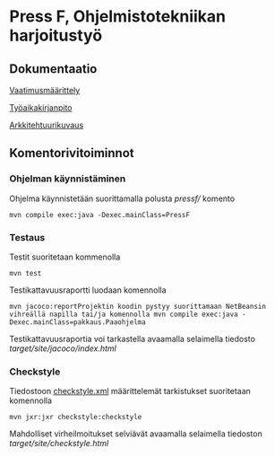 # Press F, Ohjelmistotekniikan harjoitustyö
## Dokumentaatio
[Vaatimusmäärittely](https://github.com/akirataguchi115/ot-harjoitustyo/blob/master/dokumentaatio/vaatimusmaarittely.md)

[Työaikakirjanpito](https://github.com/akirataguchi115/ot-harjoitustyo/blob/master/dokumentaatio/tuntikirjanpito.md)

[Arkkitehtuurikuvaus](https://github.com/akirataguchi115/ot-harjoitustyo/blob/master/dokumentaatio/arkkitehtuuri.md)

## Komentorivitoiminnot

### Ohjelman käynnistäminen
Ohjelma käynnistetään suorittamalla polusta _pressf/_ komento
```
mvn compile exec:java -Dexec.mainClass=PressF
```

### Testaus
Testit suoritetaan kommenolla
```
mvn test
```
Testikattavuusraportti luodaan komennolla
```
mvn jacoco:reportProjektin koodin pystyy suorittamaan NetBeansin vihreällä napilla tai/ja komennolla mvn compile exec:java -Dexec.mainClass=pakkaus.Paaohjelma
```
Testikattavuusraportia voi tarkastella avaamalla selaimella tiedosto *target/site/jacoco/index.html*

### Checkstyle

Tiedostoon [checkstyle.xml](https://github.com/akirataguchi115/ot-harjoitustyo/tree/master/pressF/checkstyle.xml) määrittelemät tarkistukset suoritetaan komennolla

```
mvn jxr:jxr checkstyle:checkstyle
```
Mahdolliset virheilmoitukset selviävät avaamalla selaimella tiedoston _target/site/checkstyle.html_
